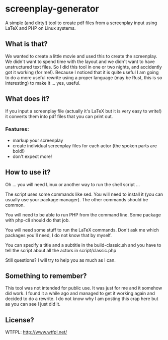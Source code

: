 # screenplay-generator
A simple (and dirty!) tool to create pdf files from a screenplay input using LaTeX and PHP on Linux systems.


## What is that?
We wanted to create a little movie and used this to create the screenplay. We didn't want to spend time with the layout and we didn't want to have unstructured text files. So I did this tool in one or two nights, and accidently got it working (for me!). 
Because I noticed that it is quite useful I am going to do a more useful rewrite using a proper language (may be Rust, this is so interesting) to make it ... yes, useful.

## What does it?
If you input a screenplay file (actually it's LaTeX but it is very easy to write!) it converts them into pdf files that you can print out.

### Features: 
- markup your screenplay
- create individual screenplay files for each actor (the spoken parts are bold!)
- don't expect more!

## How to use it?
Oh ... you will need Linux or another way to run the shell script ... 

The script uses some commands like sed. You will need to install it (you can usually use your package manager). The other commands should be common.

You will need to be able to run PHP from the command line. Some package with php-cli should do that job.

You will need some stuff to run the LaTeX commands. Don't ask me which packages you'll need, I do not know that by myself.

You can specify a title and a subtitle in the build-classic.sh and you have to tell the script about all the actors in script/classic.php

Still questions? I will try to help you as much as I can.

## Something to remember?
This tool was not intended for public use. It was just for me and it somehow did work. I found it a while ago and managed to get it working again and decided to do a rewrite. I do not know why I am posting this crap here but as you can see I just did it.

## License?
WTFPL: http://www.wtfpl.net/
